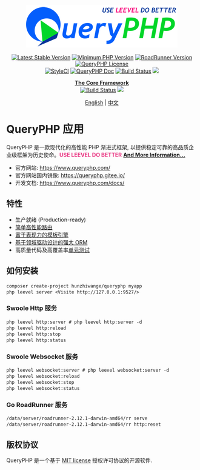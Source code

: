 <p align="center">
  <a href="https://queryphp.com">
    <img src="./assets/images/queryphp.png" />
  </a>
</p>

<p align="center">
  <a href='https://packagist.org/packages/hunzhiwange/queryphp'><img src='http://img.shields.io/packagist/v/hunzhiwange/queryphp.svg' alt='Latest Stable Version' /></a>
  <a href="https://php.net"><img src="https://img.shields.io/badge/PHP-%3E%3D%208.1.0-8892BF.svg" alt="Minimum PHP Version"></a>
  <a href="https://github.com/spiral/roadrunner"><img alt="RoadRunner Version" src="https://img.shields.io/badge/RoadRunner-%3E=2.12.1-brightgreen.svg" /></a>
  <a href="http://opensource.org/licenses/MIT">
    <img alt="QueryPHP License" src="https://poser.pugx.org/hunzhiwange/queryphp/license.svg" /></a>
  <br />
  <a href="https://github.styleci.io/repos/78216574"><img src="https://github.styleci.io/repos/78216574/shield?branch=master" alt="StyleCI"></a>
  <a href='https://www.queryphp.com/docs/'><img src='https://img.shields.io/badge/docs-passing-green.svg?maxAge=2592000' alt='QueryPHP Doc' /></a>
  <a href="https://travis-ci.org/hunzhiwange/queryphp">
    <img alt="Build Status" src="https://img.shields.io/travis/hunzhiwange/queryphp.svg" /></a>
  <a href="https://codecov.io/gh/hunzhiwange/queryphp">
    <img src="https://codecov.io/gh/hunzhiwange/queryphp/branch/master/graph/badge.svg?token=D4WV1IC2R3"/>
  </a>
</p>

<p align="center">
  <a href="https://github.com/hunzhiwange/framework"><b>The Core Framework</b></a>
  <br />
  <a href="https://github.com/hunzhiwange/framework/actions">
    <img alt="Build Status" src="https://github.com/hunzhiwange/framework/workflows/tests/badge.svg" /></a>
  <a href="https://codecov.io/gh/hunzhiwange/framework">
    <img src="https://codecov.io/gh/hunzhiwange/framework/branch/master/graph/badge.svg?token=GMWV1X9F7T"/>
  </a>
</p>

<p align="center">
    <a href="./README.md">English</a> | <a href="./README-zh-CN.md">中文</a>
</p>

# QueryPHP 应用

QueryPHP 是一款现代化的高性能 PHP 渐进式框架, 以提供稳定可靠的高品质企业级框架为历史使命。**<span style="color:#e82e7d;">USE LEEVEL DO BETTER</span>** **[And More Information...](assets/readme/MORE-zh-CN.md)**

* 官方网站: <https://www.queryphp.com/>
* 官方网站国内镜像: <https://queryphp.gitee.io/>
* 开发文档: <https://www.queryphp.com/docs/>

## 特性

- 生产就绪 (Production-ready)
- [简单高性能路由](https://www.queryphp.com/docs/router/)
- [富于表现力的模板引擎](https://www.queryphp.com/docs/template/)
- [基于领域驱动设计的强大 ORM](https://www.queryphp.com/docs/database/)
- 高质量代码及高覆盖率[单元测试](https://github.com/hunzhiwange/framework/tree/master/tests)

## 如何安装

```
composer create-project hunzhiwange/queryphp myapp
php leevel server <Visite http://127.0.0.1:9527/>
```

### Swoole Http 服务

```
php leevel http:server # php leevel http:server -d
php leevel http:reload
php leevel http:stop
php leevel http:status
```

### Swoole Websocket 服务

```
php leevel websocket:server # php leevel websocket:server -d
php leevel websocket:reload
php leevel websocket:stop
php leevel websocket:status
```

### Go RoadRunner 服务 

```
/data/server/roadrunner-2.12.1-darwin-amd64/rr serve
/data/server/roadrunner-2.12.1-darwin-amd64/rr http:reset
```

## 版权协议

QueryPHP 是一个基于 [MIT license](http://opensource.org/licenses/MIT) 授权许可协议的开源软件.
